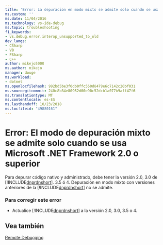 ```yaml
---
title: 'Error: La depuración en modo mixto se admite solo cuando se usa Microsoft .NET Framework 2.0 o superior | Microsoft Docs'
ms.custom: ''
ms.date: 11/04/2016
ms.technology: vs-ide-debug
ms.topic: troubleshooting
f1_keywords:
- vs.debug.error.interop_unsupported_to_old
dev_langs:
- CSharp
- VB
- FSharp
- C++
author: mikejo5000
ms.author: mikejo
manager: douge
ms.workload:
- dotnet
ms.openlocfilehash: 992bd5be3f0db0ffc560d8479e6c7142c20bf031
ms.sourcegitcommit: 240c8b34e80952d00e90c52dcb1a077b9aff47f6
ms.translationtype: MT
ms.contentlocale: es-ES
ms.lasthandoff: 10/23/2018
ms.locfileid: "49880161"
---
```

# <a name="error-mixed-mode-debugging-is-supported-only-when-using-microsoft-net-framework-20-or-greater"></a>Error: El modo de depuración mixto se admite solo cuando se usa Microsoft .NET Framework 2.0 o superior
Para depurar código nativo y administrado, debe tener la versión 2.0, 3.0 de [!INCLUDE[dnprdnshort](../code-quality/includes/dnprdnshort_md.md)]. 3.5 ó 4. Depuración en modo mixto con versiones anteriores de la [!INCLUDE[dnprdnshort](../code-quality/includes/dnprdnshort_md.md)] no se admite.  
  
### <a name="to-correct-this-error"></a>Para corregir este error  
  
- Actualice [!INCLUDE[dnprdnshort](../code-quality/includes/dnprdnshort_md.md)] a la versión 2.0, 3.0, 3.5 o 4.  
  
## <a name="see-also"></a>Vea también  
 [Remote Debugging](../debugger/remote-debugging.md)